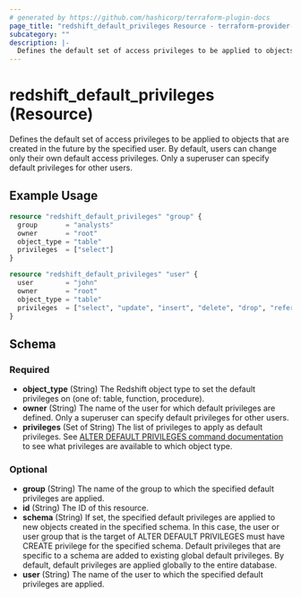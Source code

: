 ```yaml
---
# generated by https://github.com/hashicorp/terraform-plugin-docs
page_title: "redshift_default_privileges Resource - terraform-provider-redshift"
subcategory: ""
description: |-
  Defines the default set of access privileges to be applied to objects that are created in the future by the specified user. By default, users can change only their own default access privileges. Only a superuser can specify default privileges for other users.
---
```


# redshift_default_privileges (Resource)

Defines the default set of access privileges to be applied to objects that are created in the future by the specified user. By default, users can change only their own default access privileges. Only a superuser can specify default privileges for other users.

## Example Usage

```terraform
resource "redshift_default_privileges" "group" {
  group       = "analysts"
  owner       = "root"
  object_type = "table"
  privileges  = ["select"]
}

resource "redshift_default_privileges" "user" {
  user        = "john"
  owner       = "root"
  object_type = "table"
  privileges  = ["select", "update", "insert", "delete", "drop", "references"]
}
```

<!-- schema generated by tfplugindocs -->
## Schema

### Required

- **object_type** (String) The Redshift object type to set the default privileges on (one of: table, function, procedure).
- **owner** (String) The name of the user for which default privileges are defined. Only a superuser can specify default privileges for other users.
- **privileges** (Set of String) The list of privileges to apply as default privileges. See [ALTER DEFAULT PRIVILEGES command documentation](https://docs.aws.amazon.com/redshift/latest/dg/r_ALTER_DEFAULT_PRIVILEGES.html) to see what privileges are available to which object type.

### Optional

- **group** (String) The name of the  group to which the specified default privileges are applied.
- **id** (String) The ID of this resource.
- **schema** (String) If set, the specified default privileges are applied to new objects created in the specified schema. In this case, the user or user group that is the target of ALTER DEFAULT PRIVILEGES must have CREATE privilege for the specified schema. Default privileges that are specific to a schema are added to existing global default privileges. By default, default privileges are applied globally to the entire database.
- **user** (String) The name of the user to which the specified default privileges are applied.


